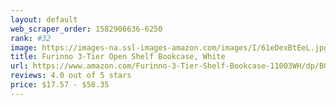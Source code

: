 ```yaml
---
layout: default 
﻿web_scraper_order: 1582906636-6250
rank: #32
image: https://images-na.ssl-images-amazon.com/images/I/61eDexBtEeL.jpg
title: Furinno 3-Tier Open Shelf Bookcase, White
url: https://www.amazon.com/Furinno-3-Tier-Shelf-Bookcase-11003WH/dp/B074NHRZQX/ref=zg_mw_home-garden_32?_encoding=UTF8&psc=1&refRID=ST1XDMS4R2TXQERQ5ZH2
reviews: 4.0 out of 5 stars
price: $17.57 - $58.35
---
```

